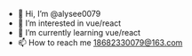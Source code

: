 - 👋 Hi, I’m @alysee0079
- 👀 I’m interested in vue/react
- 🌱 I’m currently learning vue/react
- 📫 How to reach me 18682330079@163.com

<!---
alysee0079/alysee0079 is a ✨ special ✨ repository because its `README.md` (this file) appears on your GitHub profile.
You can click the Preview link to take a look at your changes.
--->
